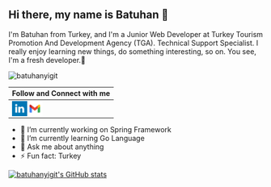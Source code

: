 ## Hi there, my name is Batuhan 👋
I'm Batuhan from Turkey, and I'm a Junior Web Developer at Turkey Tourism Promotion And Development Agency (TGA). Technical Support Specialist. I really enjoy learning new things, do something interesting, so on. You see, I'm a fresh developer.🤡

<p align="left"> <img src="https://komarev.com/ghpvc/?username=batuhanyigit&label=Profile%20views&color=0e75b6&style=flat" alt="batuhanyigit" /> </p>


|Follow and Connect with me|
|-----|
|<a href="https://www.linkedin.com/in/batuhan-yi%C4%9Fit-726a30201/"><img align="left" alt="Batuhan's LinkedIn" width="30px" src="https://github.com/edent/SuperTinyIcons/blob/master/images/svg/linkedin.svg" /></a> <a href="mailto:batuhanyigit34@gmail.com"><img align="left" alt="Batuhan's Email address" width="30px" src="https://github.com/edent/SuperTinyIcons/blob/master/images/svg/gmail.svg" /></a>|


- 🔭 I’m currently working on Spring Framework
- 🌱 I’m currently learning Go Language
- 💬 Ask me about anything
- ⚡ Fun fact: Turkey

[![batuhanyigit's GitHub stats](https://github-readme-stats.vercel.app/api?username=batuhanyigit)](https://github.com/anuraghazra/github-readme-stats)


